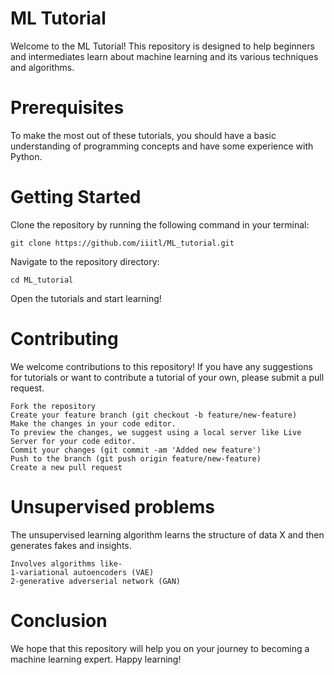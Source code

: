 # ML Tutorial
Welcome to the ML Tutorial! This repository is designed to help beginners and intermediates learn about machine learning and its various techniques and algorithms.

# Prerequisites
To make the most out of these tutorials, you should have a basic understanding of programming concepts and have some experience with Python.

# Getting Started
Clone the repository by running the following command in your terminal:
```
git clone https://github.com/iiitl/ML_tutorial.git
```

Navigate to the repository directory:
```
cd ML_tutorial
```

Open the tutorials and start learning!

# Contributing
We welcome contributions to this repository! If you have any suggestions for tutorials or want to contribute a tutorial of your own, please submit a pull request.
```
Fork the repository
Create your feature branch (git checkout -b feature/new-feature)
Make the changes in your code editor.
To preview the changes, we suggest using a local server like Live Server for your code editor.
Commit your changes (git commit -am 'Added new feature')
Push to the branch (git push origin feature/new-feature)
Create a new pull request
```
# Unsupervised problems
The unsupervised learning algorithm learns the structure of data X and then generates fakes and insights.
```
Involves algorithms like-
1-variational autoencoders (VAE) 
2-generative adverserial network (GAN)
```


# Conclusion
We hope that this repository will help you on your journey to becoming a machine learning expert. Happy learning!


